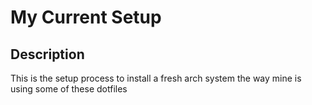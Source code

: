 # My Current Setup

## Description
This is the setup process to install a fresh arch system the way mine is using some of these dotfiles
